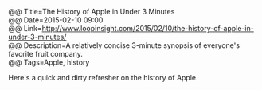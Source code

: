 @@ Title=The History of Apple in Under 3 Minutes  
@@ Date=2015-02-10 09:00  
@@ Link=http://www.loopinsight.com/2015/02/10/the-history-of-apple-in-under-3-minutes/  
@@ Description=A relatively concise 3-minute synopsis of everyone's favorite fruit company.  
@@ Tags=Apple, history  

Here's a quick and dirty refresher on the history of Apple.